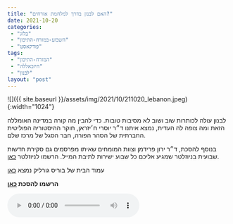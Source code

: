 ```yaml
---
title: "האם לבנון בדרך למלחמת אזרחים?"
date: 2021-10-20
categories: 
 - "בלוג"
 - "השבוע-במזרח-התיכון"
 - "פודקאסט"
tags: 
 - "המזרח-התיכון"
 - "חיזבאללה"
 - "לבנון"
layout: "post"
---
```


![]({{ site.baseurl }}/assets/img/2021/10/211020_lebanon.jpeg){:width="1024"}

לבנון עולה לכותרות שוב ושוב לא מסיבות טובות. כדי להבין מה קורה במדינה האומללה הזאת ומה צופה לה העדית, נמצא איתנו ד״ר יוסרי ח׳יזראן,  חוקר ההיסטוריה הפוליטית החברתית של הסהר הפורה, חבר הסגל של מרכז שלם.

בנוסף להסכת, ד״ר ירון פרידמן וצוות המומחים שאיתו מפרסמים גם סקירת חדשות שבועית בניוזלטר שמגיע אליכם כל שבוע ישירות לתיבת המייל. הרשמו לניוזלטר [כאן](https://haifa.us7.list-manage.com/subscribe?u=11fe1442157d219f56c36d2a9&id=e0b5399e69).

עמוד הבית של בוריס גורליק נמצא [כאן](http://he.gorelik.net/about)

**הרשמו להסכת [כאן](https://anchor.fm/hashavua)**

<audio controls src="https://d3ctxlq1ktw2nl.cloudfront.net/staging/2021-9-20/225677470-44100-2-e03abdd21a9e4.m4a" class=" wp-block-audio"></audio>
